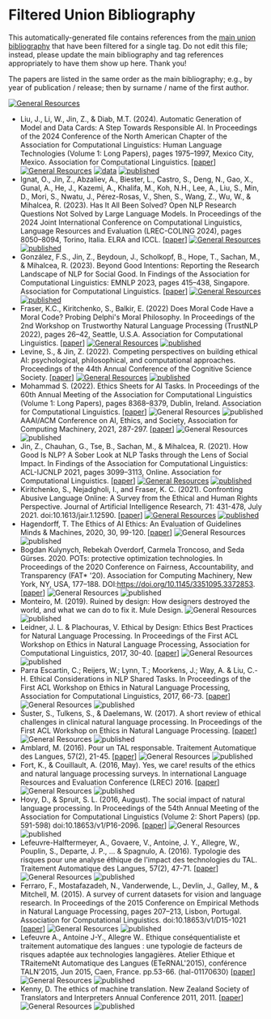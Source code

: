 # Filtered Union Bibliography

This automatically-generated file contains references from the [main union bibliography](README.md) that have been filtered for a single tag.  Do not edit this file; instead, please update the main bibliography and tag references appropriately to have them show up here.  Thank you!

The papers are listed in the same order as the main bibliography; e.g., by year of publication / release; then by surname / name of the first author.

<p>
</p>
  
[![General Resources](https://img.shields.io/badge/t-general%20resources-red)](t-general-resources.md)
* Liu, J., Li, W., Jin, Z., & Diab, M.T. (2024). Automatic Generation of Model and Data Cards: A Step Towards Responsible AI. In Proceedings of the 2024 Conference of the North American Chapter of the Association for Computational Linguistics: Human Language Technologies (Volume 1: Long Papers), pages 1975–1997, Mexico City, Mexico. Association for Computational Linguistics. [[paper](https://aclanthology.org/2024.naacl-long.110/)] [![General Resources](https://img.shields.io/badge/t-general%20resources-red)](t-general-resources.md) [![data](https://img.shields.io/badge/t-data-blue)](t-data.md) [![published](https://img.shields.io/badge/type-published-lightgrey)](type-published.md)
* Ignat, O., Jin, Z., Abzaliev, A., Biester, L., Castro, S., Deng, N., Gao, X., Gunal, A., He, J., Kazemi, A., Khalifa, M., Koh, N.H., Lee, A., Liu, S., Min, D., Mori, S., Nwatu, J., Pérez-Rosas, V., Shen, S., Wang, Z., Wu, W., & Mihalcea, R. (2023). Has It All Been Solved? Open NLP Research Questions Not Solved by Large Language Models. In Proceedings of the 2024 Joint International Conference on Computational Linguistics, Language Resources and Evaluation (LREC-COLING 2024), pages 8050–8094, Torino, Italia. ELRA and ICCL. [[paper](https://aclanthology.org/2024.lrec-main.708/)] [![General Resources](https://img.shields.io/badge/t-general%20resources-red)](t-general-resources.md) [![published](https://img.shields.io/badge/type-published-lightgrey)](type-published.md)
* González, F.S., Jin, Z., Beydoun, J., Scholkopf, B., Hope, T., Sachan, M., & Mihalcea, R. (2023). Beyond Good Intentions: Reporting the Research Landscape of NLP for Social Good. In Findings of the Association for Computational Linguistics: EMNLP 2023, pages 415–438, Singapore. Association for Computational Linguistics. [[paper](https://aclanthology.org/2023.findings-emnlp.31/)] [![General Resources](https://img.shields.io/badge/t-general%20resources-red)](t-general-resources.md) [![published](https://img.shields.io/badge/type-published-lightgrey)](type-published.md)
* Fraser, K.C., Kiritchenko, S., Balkir, E. (2022) Does Moral Code Have a Moral Code? Probing Delphi's Moral Philosophy. In Proceedings of the 2nd Workshop on Trustworthy Natural Language Processing (TrustNLP 2022), pages 26–42, Seattle, U.S.A. Association for Computational Linguistics. [[paper](https://aclanthology.org/2022.trustnlp-1.3/)] [![General Resources](https://img.shields.io/badge/t-general%20resources-red)](t-general-resources.md) [![published](https://img.shields.io/badge/type-published-lightgrey)](type-published.md)
* Levine, S., & Jin, Z. (2022). Competing perspectives on building ethical AI: psychological, philosophical, and computational approaches. Proceedings of the 44th Annual Conference of the Cognitive Science Society. [[paper](https://escholarship.org/uc/item/0cn579rs)] [![General Resources](https://img.shields.io/badge/t-general%20resources-red)](t-general-resources.md) [![published](https://img.shields.io/badge/type-published-lightgrey)](type-published.md)
* Mohammad S. (2022). Ethics Sheets for AI Tasks. In Proceedings of the 60th Annual Meeting of the Association for Computational Linguistics (Volume 1: Long Papers), pages 8368–8379, Dublin, Ireland. Association for Computational Linguistics. [[paper](https://aclanthology.org/2022.acl-long.573.pdf)] ![General Resources](https://img.shields.io/badge/t-general%20resources-red) ![published](https://img.shields.io/badge/type-published-lightgrey)
AAAI/ACM Conference on AI, Ethics, and Society, Association for Computing Machinery, 2021, 287-297. [[paper](https://dl.acm.org/doi/pdf/10.1145/3461702.3462563)] ![General Resources](https://img.shields.io/badge/t-general%20resources-red) ![published](https://img.shields.io/badge/type-published-lightgrey)
* Jin, Z., Chauhan, G., Tse, B., Sachan, M., & Mihalcea, R. (2021). How Good Is NLP? A Sober Look at NLP Tasks through the Lens of Social Impact. In Findings of the Association for Computational Linguistics: ACL-IJCNLP 2021, pages 3099–3113, Online. Association for Computational Linguistics. [[paper](https://aclanthology.org/2021.findings-acl.273/)] [![General Resources](https://img.shields.io/badge/t-general%20resources-red)](t-general-resources.md) [![published](https://img.shields.io/badge/type-published-lightgrey)](type-published.md)
* Kiritchenko, S., Nejadgholi, I., and Fraser, K. C. (2021). Confronting Abusive Language Online: A Survey from the Ethical and Human Rights Perspective. Journal of Artificial Intelligence Research, 71: 431-478, July 2021. doi:10.1613/jair.1.12590. [[paper](https://www.jair.org/index.php/jair/article/view/12590/26695)] [![General Resources](https://img.shields.io/badge/t-general%20resources-red)](t-general-resources.md) [![published](https://img.shields.io/badge/type-published-lightgrey)](type-published.md)
* Hagendorff, T. The Ethics of AI Ethics: An Evaluation of Guidelines Minds & Machines, 2020, 30, 99-120. [[paper](https://link.springer.com/content/pdf/10.1007/s11023-020-09517-8.pdf)] ![General Resources](https://img.shields.io/badge/t-general%20resources-red)  ![published](https://img.shields.io/badge/type-published-lightgrey)
* Bogdan Kulynych, Rebekah Overdorf, Carmela Troncoso, and Seda Gürses. 2020. POTs: protective optimization technologies. In Proceedings of the 2020 Conference on Fairness, Accountability, and Transparency (FAT* '20). Association for Computing Machinery, New York, NY, USA, 177–188. DOI:https://doi.org/10.1145/3351095.3372853. [[paper](https://arxiv.org/pdf/1806.02711.pdf)]  ![General Resources](https://img.shields.io/badge/t-general%20resources-red) ![published](https://img.shields.io/badge/type-published-lightgrey)
* Monteiro, M. (2019). Ruined by design: How designers destroyed the world, and what we can do to fix it. Mule Design. ![General Resources](https://img.shields.io/badge/t-general%20resources-red) ![published](https://img.shields.io/badge/type-published-lightgrey)
* Leidner, J. L. & Plachouras, V. Ethical by Design: Ethics Best Practices for Natural Language Processing. In Proceedings of the First ACL Workshop on Ethics in Natural Language Processing, Association for Computational Linguistics, 2017, 30-40.  [[paper](https://aclanthology.org/W17-1604.pdf)] ![General Resources](https://img.shields.io/badge/t-general%20resources-red) ![published](https://img.shields.io/badge/type-published-lightgrey)
* Parra Escartin, C.; Reijers, W.; Lynn, T.; Moorkens, J.; Way, A. & Liu, C.-H. Ethical Considerations in NLP Shared Tasks. In Proceedings of the First ACL Workshop on Ethics in Natural Language Processing, Association for Computational Linguistics, 2017, 66-73.  [[paper](https://aclanthology.org/W17-1608.pdf)] ![General Resources](https://img.shields.io/badge/t-general%20resources-red) ![published](https://img.shields.io/badge/type-published-lightgrey)
* Šuster, S., Tulkens, S., & Daelemans, W. (2017). A short review of ethical challenges in clinical natural language processing.  In Proceedings of the First ACL Workshop on Ethics in Natural Language Processing. [[paper](https://arxiv.org/pdf/1703.10090)] ![General Resources](https://img.shields.io/badge/t-general%20resources-red) ![published](https://img.shields.io/badge/type-published-lightgrey)
* Amblard, M. (2016). Pour un TAL responsable. Traitement Automatique des Langues, 57(2), 21-45. [[paper](https://hal.inria.fr/hal-01414145)] ![General Resources](https://img.shields.io/badge/t-general%20resources-red) ![published](https://img.shields.io/badge/type-published-lightgrey)
* Fort, K., & Couillault, A. (2016, May). Yes, we care! results of the ethics and natural language processing surveys. In international Language Resources and Evaluation Conference (LREC) 2016. [[paper](https://hal.inria.fr/hal-01287467/file/EthicsAndNLPSurveys.pdf)] ![General Resources](https://img.shields.io/badge/t-general%20resources-red) ![published](https://img.shields.io/badge/type-published-lightgrey)
* Hovy, D., & Spruit, S. L. (2016, August). The social impact of natural language processing. In Proceedings of the 54th Annual Meeting of the Association for Computational Linguistics (Volume 2: Short Papers) (pp. 591-598) doi:10.18653/v1/P16-2096. [[paper](https://www.aclweb.org/anthology/P16-2096)] ![General Resources](https://img.shields.io/badge/t-general%20resources-red) ![published](https://img.shields.io/badge/type-published-lightgrey)
* Lefeuvre-Halftermeyer, A., Govaere, V., Antoine, J. Y., Allegre, W., Pouplin, S., Departe, J. P., ... & Spagnulo, A. (2016). Typologie des risques pour une analyse éthique de l'impact des technologies du TAL. Traitement Automatique des Langues, 57(2), 47-71. [[paper](https://hal.archives-ouvertes.fr/hal-01501192)] ![General Resources](https://img.shields.io/badge/t-general%20resources-red) ![published](https://img.shields.io/badge/type-published-lightgrey)
* Ferraro, F., Mostafazadeh, N., Vanderwende, L., Devlin, J., Galley, M., & Mitchell, M. (2015). A survey of current datasets for vision and language research.  In Proceedings of the 2015 Conference on Empirical Methods in Natural Language Processing, pages 207–213, Lisbon, Portugal. Association for Computational Linguistics. doi:10.18653/v1/D15-1021 [[paper](https://www.aclweb.org/anthology/D15-1021)] ![General Resources](https://img.shields.io/badge/t-general%20resources-red) ![published](https://img.shields.io/badge/type-published-lightgrey)
* Lefeuvre A., Antoine J-Y., Allegre W.. Ethique conséquentialiste et traitement automatique des langues : une typologie de facteurs de risques adaptée aux technologies langagières. Atelier Ethique et TRaitemeNt Automatique des Langues (ETeRNAL'2015), conférence TALN'2015, Jun 2015, Caen, France. pp.53-66. ⟨hal-01170630⟩ [[paper](https://hal.archives-ouvertes.fr/hal-01170630/document)] ![General Resources](https://img.shields.io/badge/t-general%20resources-red)  ![published](https://img.shields.io/badge/type-published-lightgrey)
* Kenny, D. The ethics of machine translation. New Zealand Society of Translators and Interpreters Annual Conference 2011, 2011. [[paper](doras.dcu.ie/17606/1/The_Ethics_of_Machine_Translation_pre-final_version.pdf)] ![General Resources](https://img.shields.io/badge/t-general%20resources-red) ![published](https://img.shields.io/badge/type-published-lightgrey)
